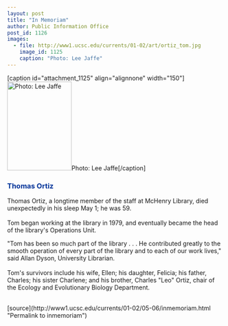 ```yaml
---
layout: post
title: "In Memoriam"
author: Public Information Office
post_id: 1126
images:
  - file: http://www1.ucsc.edu/currents/01-02/art/ortiz_tom.jpg
    image_id: 1125
    caption: "Photo: Lee Jaffe"
---
```


[caption id="attachment_1125" align="alignnone" width="150"]<a href="http://localhost/mysite/wp-content/uploads/2002/05/ortiz_tom.jpg"><img class="size-full wp-image-1125" src="http://localhost/mysite/wp-content/uploads/2002/05/ortiz_tom.jpg" alt="Photo: Lee Jaffe" width="150" height="206" /></a>Photo: Lee Jaffe[/caption]
<h3>
  <font color="#003399">Thomas Ortiz</font>
</h3>Thomas Ortiz, a longtime member of the staff at McHenry Library, died unexpectedly in his sleep May 1; he was 59.<br>
<br>
Tom began working at the library in 1979, and eventually became the head of the library's Operations Unit.
<p>
  "Tom has been so much part of the library . . . He contributed greatly to the smooth operation of every part of the library and to each of our work lives," said Allan Dyson, University Librarian.<br>
  <br>
  Tom's survivors include his wife, Ellen; his daughter, Felicia; his father, Charles; his sister Charlene; and his brother, Charles "Leo" Ortiz, chair of the Ecology and Evolutionary Biology Department.<br>
  <br>

  </p>
[source](http://www1.ucsc.edu/currents/01-02/05-06/inmemoriam.html "Permalink to inmemoriam")
